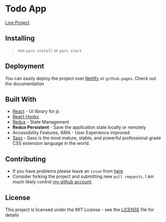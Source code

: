 # Todo App

[Live Project](https://todo.furkanozbek.com/)

## Installing

> run `yarn install` or `yarn start`

## Deployment

You can easily deploy the project over [Netlify](https://www.netlify.com/) or `github-pages`. Check out the documentation

## Built With

- [React](https://tr.reactjs.org/) - UI library for js
- [React Hooks](https://reactjs.org/docs/hooks-intro.html)
- [Redux](https://redux.js.org/) - State Management
- **Redux Persistent** - Save the application state locally or remotely
- Accessibility Features, ARIA - User Experience improved
- [Sass](https://sass-lang.com/) - Sass is the most mature, stable, and powerful professional grade CSS extension language in the world.

## Contributing

- If you have problems please leave an `issue` from [here](https://github.com/afozbek/react-todo-app/issues)
- Consider forking the project and submitting new `pull requests`. I am much likely control [my github account](https://github.com/afozbek).

## License

This project is licensed under the MIT License - see the [LICENSE](LICENSE) file for details
